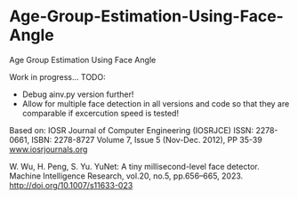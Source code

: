 # Age-Group-Estimation-Using-Face-Angle
Age Group Estimation Using Face Angle

Work in progress...
TODO:
* Debug ainv.py version further!
* Allow for multiple face detection in all versions and code so that they are comparable if excercution speed is tested!

Based on: IOSR Journal of Computer Engineering (IOSRJCE)
ISSN: 2278-0661, ISBN: 2278-8727 Volume 7, Issue 5 (Nov-Dec. 2012), PP 35-39
www.iosrjournals.org

W. Wu, H. Peng, S. Yu. YuNet: A tiny millisecond-level face detector.
Machine Intelligence Research, vol.20, no.5,
pp.656–665, 2023. http://doi.org/10.1007/s11633-023
